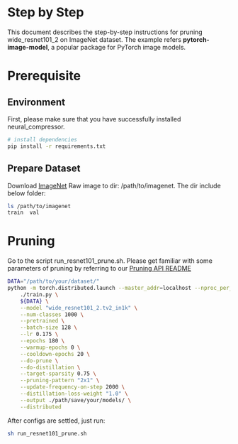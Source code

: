 # Step by Step
This document describes the step-by-step instructions for pruning wide_resnet101_2 on ImageNet dataset. The example refers **pytorch-image-model[](https://github.com/huggingface/pytorch-image-models)**, a popular package for PyTorch image models.

# Prerequisite
## Environment
First, please make sure that you have successfully installed neural_compressor.
```bash
# install dependencies
pip install -r requirements.txt
```
## Prepare Dataset
Download [ImageNet](http://www.image-net.org/) Raw image to dir: /path/to/imagenet.  The dir include below folder:
```bash
ls /path/to/imagenet
train  val
```

# Pruning
Go to the script run_resnet101_prune.sh. Please get familiar with some parameters of pruning by referring to our [Pruning API README](https://github.com/intel/neural-compressor/tree/master/neural_compressor/compression/pruner)

```bash
DATA="/path/to/your/dataset/"
python -m torch.distributed.launch --master_addr=localhost --nproc_per_node=8 --master_port=8050 \
    ./train.py \
    ${DATA} \
    --model "wide_resnet101_2.tv2_in1k" \
    --num-classes 1000 \
    --pretrained \
    --batch-size 128 \
    --lr 0.175 \
    --epochs 180 \
    --warmup-epochs 0 \
    --cooldown-epochs 20 \
    --do-prune \
    --do-distillation \
    --target-sparsity 0.75 \
    --pruning-pattern "2x1" \
    --update-frequency-on-step 2000 \
    --distillation-loss-weight "1.0" \
    --output ./path/save/your/models/ \
    --distributed
```
After configs are settled, just run:
```bash
sh run_resnet101_prune.sh
```
